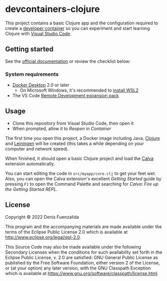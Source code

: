 # devcontainers-clojure

This project contains a basic Clojure app and the configuration required to create a [developer container](https://microsoft.github.io/code-with-engineering-playbook/developer-experience/devcontainers/) so you can experiment and start learning Clojure with [Visual Studio Code](https://code.visualstudio.com/).

## Getting started

See the [official documentation](https://code.visualstudio.com/docs/remote/containers#_getting-started) or review the checklist below:

### System requirements

* [Docker Desktop](https://www.docker.com/get-started) 2.0 or later
  * On Microsoft Windows, it's recommended to [install WSL2](https://docs.microsoft.com/en-us/windows/wsl/install)
* The VS Code [Remote Development expansion pack](https://aka.ms/vscode-remote/download/extension)
## Usage


* Clone this repository from Visual Studio Code, then open it
* When prompted, allow it to *Reopen in Container*

The first time you open this project, a Docker image including Java, [Clojure](https://clojure.org) and [Leiningen](https://leiningen.org) will be created (this takes a while depending on your computer and network speed).

When finished, it should open a basic Clojure project and load the [Calva](https://calva.io/) extension automatically.

You can start editing the code in `src/myapp/core.clj` to get your feet wet. Also, you can open the Calva extension's excellent *Getting Started* guide by pressing `F1` to open the Command Palette and searching for *Calva: Fire up the Getting Started REPL*.

## License

Copyright © 2022 Denis Fuenzalida

This program and the accompanying materials are made available under the
terms of the Eclipse Public License 2.0 which is available at
http://www.eclipse.org/legal/epl-2.0.

This Source Code may also be made available under the following Secondary
Licenses when the conditions for such availability set forth in the Eclipse
Public License, v. 2.0 are satisfied: GNU General Public License as published by
the Free Software Foundation, either version 2 of the License, or (at your
option) any later version, with the GNU Classpath Exception which is available
at https://www.gnu.org/software/classpath/license.html.
